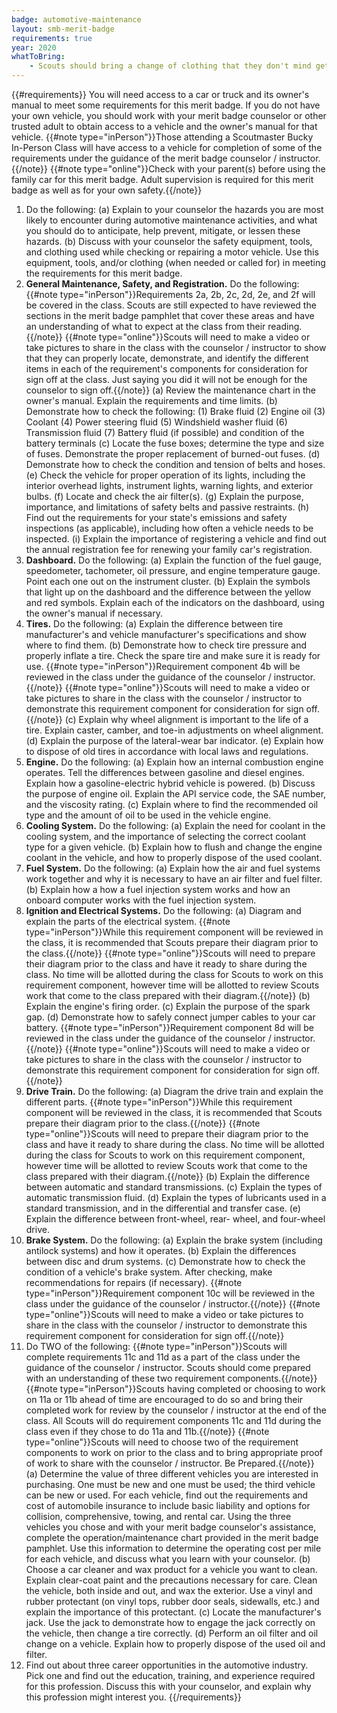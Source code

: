 ```yaml
---
badge: automotive-maintenance
layout: smb-merit-badge
requirements: true
year: 2020
whatToBring:
    - Scouts should bring a change of clothing that they don't mind getting dirty as some class work may get a little messy
---
```


{{#requirements}}
You will need access to a car or truck and its owner's manual to meet some requirements for this merit badge. If you do not have your own vehicle, you should work with your merit badge counselor or other trusted adult to obtain access to a vehicle and the owner's manual for that vehicle.
{{#note type="inPerson"}}Those attending a Scoutmaster Bucky In-Person Class will have access to a vehicle for completion of some of the requirements under the guidance of the merit badge counselor / instructor.{{/note}}
{{#note type="online"}}Check with your parent(s) before using the family car for this merit badge.  Adult supervision is required for this merit badge as well as for your own safety.{{/note}}
1. Do the following:
    (a) Explain to your counselor the hazards you are most likely to encounter during automotive maintenance activities, and what you should do to anticipate, help prevent, mitigate, or lessen these hazards.
    (b) Discuss with your counselor the safety equipment, tools, and clothing used while checking or repairing a motor vehicle. Use this equipment, tools, and/or clothing (when needed or called for) in meeting the requirements for this merit badge.
2. **General Maintenance, Safety, and Registration.** Do the following:
     {{#note type="inPerson"}}Requirements 2a, 2b, 2c, 2d, 2e, and 2f will be covered in the class. Scouts are still expected to have reviewed the sections in the merit badge pamphlet that cover these areas and have an understanding of what to expect at the class from their reading.{{/note}}
	 {{#note type="online"}}Scouts will need to make a video or take pictures to share in the class with the counselor / instructor to show that they can properly locate, demonstrate, and identify the different items in each of the requirement's components for consideration for sign off at the class. Just saying you did it will not be enough for the counselor to sign off.{{/note}}
    (a) Review the maintenance chart in the owner's manual. Explain the requirements and time limits.
    (b) Demonstrate how to check the following:
        (1) Brake fluid
        (2) Engine oil
        (3) Coolant
        (4) Power steering fluid
        (5) Windshield washer fluid
        (6) Transmission fluid
        (7) Battery fluid (if possible) and condition of the battery terminals
    (c) Locate the fuse boxes; determine the type and size of fuses. Demonstrate the proper replacement of burned-out fuses.
    (d) Demonstrate how to check the condition and tension of belts and hoses.
    (e) Check the vehicle for proper operation of its lights, including the interior overhead lights, instrument lights, warning lights, and exterior bulbs.
    (f) Locate and check the air filter(s).
    (g) Explain the purpose, importance, and limitations of safety belts and passive restraints.
    (h) Find out the requirements for your state's emissions and safety inspections (as applicable), including how often a vehicle needs to be inspected.
    (i) Explain the importance of registering a vehicle and find out the annual registration fee for renewing your family car's registration.
3. **Dashboard.** Do the following:
    (a) Explain the function of the fuel gauge, speedometer, tachometer, oil pressure, and engine temperature gauge. Point each one out on the instrument cluster.
    (b) Explain the symbols that light up on the dashboard and the difference between the yellow and red symbols. Explain each of the indicators on the dashboard, using the owner's manual if necessary.
4. **Tires.** Do the following:
    (a) Explain the difference between tire manufacturer's and vehicle manufacturer's specifications and show where to find them.
    (b) Demonstrate how to check tire pressure and properly inflate a tire. Check the spare tire and make sure it is ready for use.
	   {{#note type="inPerson"}}Requirement component 4b will be reviewed in the class under the guidance of the counselor / instructor.{{/note}}
	   {{#note type="online"}}Scouts will need to make a video or take pictures to share in the class with the counselor / instructor to demonstrate this requirement component for consideration for sign off.{{/note}}
    (c) Explain why wheel alignment is important to the life of a tire. Explain caster, camber, and toe-in adjustments on wheel alignment.
    (d) Explain the purpose of the lateral-wear bar indicator.
    (e) Explain how to dispose of old tires in accordance with local laws and regulations.
5. **Engine.** Do the following:
    (a) Explain how an internal combustion engine operates. Tell the differences between gasoline and diesel engines. Explain how a gasoline-electric hybrid vehicle is powered.
    (b) Discuss the purpose of engine oil. Explain the API service code, the SAE number, and the viscosity rating.
    (c) Explain where to find the recommended oil type and the amount of oil to be used in the vehicle engine.
6. **Cooling System.** Do the following:
    (a) Explain the need for coolant in the cooling system, and the importance of selecting the correct coolant type for a given vehicle.
    (b) Explain how to flush and change the engine coolant in the vehicle, and how to properly dispose of the used coolant.
7. **Fuel System.** Do the following:
    (a) Explain how the air and fuel systems work together and why it is necessary to have an air filter and fuel filter.
    (b) Explain how a how a fuel injection system works and how an onboard computer works with the fuel injection system.
8. **Ignition and Electrical Systems.** Do the following:
    (a) Diagram and explain the parts of the electrical system.
	    {{#note type="inPerson"}}While this requirement component will be reviewed in the class, it is recommended that Scouts prepare their diagram prior to the class.{{/note}}
	    {{#note type="online"}}Scouts will need to prepare their diagram prior to the class and have it ready to share during the class.  No time will be allotted during the class for Scouts to work on this requirement component, however time will be allotted to review Scouts work that come to the class prepared with their diagram.{{/note}}
    (b) Explain the engine's firing order.
    (c) Explain the purpose of the spark gap.
    (d) Demonstrate how to safely connect jumper cables to your car battery.
	    {{#note type="inPerson"}}Requirement component 8d will be reviewed in the class under the guidance of the counselor / instructor.{{/note}}
		{{#note type="online"}}Scouts will need to make a video or take pictures to share in the class with the counselor / instructor to demonstrate this requirement component for consideration for sign off.{{/note}}
9. **Drive Train.** Do the following:
    (a) Diagram the drive train and explain the different parts.
	     {{#note type="inPerson"}}While this requirement component will be reviewed in the class, it is recommended that Scouts prepare their diagram prior to the class.{{/note}}
		 {{#note type="online"}}Scouts will need to prepare their diagram prior to the class and have it ready to share during the class.  No time will be allotted during the class for Scouts to work on this requirement component, however time will be allotted to review Scouts work that come to the class prepared with their diagram.{{/note}}
    (b) Explain the difference between automatic and standard transmissions.
    (c) Explain the types of automatic transmission fluid.
    (d) Explain the types of lubricants used in a standard transmission, and in the differential and transfer case.
    (e) Explain the difference between front-wheel, rear- wheel, and four-wheel drive.
10. **Brake System.** Do the following:
    (a) Explain the brake system (including antilock systems) and how it operates.
    (b) Explain the differences between disc and drum systems.
    (c) Demonstrate how to check the condition of a vehicle's brake system. After checking, make recommendations for repairs (if necessary).
	    {{#note type="inPerson"}}Requirement component 10c will be reviewed in the class under the guidance of the counselor / instructor.{{/note}}
		{{#note type="online"}}Scouts will need to make a video or take pictures to share in the class with the counselor / instructor to demonstrate this requirement component for consideration for sign off.{{/note}}
11. Do TWO of the following:
     {{#note type="inPerson"}}Scouts will complete requirements 11c and 11d as a part of the class under the guidance of the counselor / instructor. Scouts should come prepared with an understanding of these two requirement components.{{/note}}
	 {{#note type="inPerson"}}Scouts having completed or choosing to work on 11a or 11b ahead of time are encouraged to do so and bring their completed work for review by the counselor / instructor at the end of the class. All Scouts will do requirement components 11c and 11d  during the class even if they chose to do 11a and 11b.{{/note}}
	 {{#note type="online"}}Scouts will need to choose two of the requirement components to work on prior to the class and to bring appropriate proof of work to share with the counselor / instructor.  Be Prepared.{{/note}}
    (a) Determine the value of three different vehicles you are interested in purchasing. One must be new and one must be used; the third vehicle can be new or used. For each vehicle, find out the requirements and cost of automobile insurance to include basic liability and options for collision, comprehensive, towing, and rental car. Using the three vehicles you chose and with your merit badge counselor's assistance, complete the operation/maintenance chart provided in the merit badge pamphlet. Use this information to determine the operating cost per mile for each vehicle, and discuss what you learn with your counselor.
    (b) Choose a car cleaner and wax product for a vehicle you want to clean. Explain clear-coat paint and the precautions necessary for care. Clean the vehicle, both inside and out, and wax the exterior. Use a vinyl and rubber protectant (on vinyl tops, rubber door seals, sidewalls, etc.) and explain the importance of this protectant.
    (c) Locate the manufacturer's jack. Use the jack to demonstrate how to engage the jack correctly on the vehicle, then change a tire correctly.
    (d) Perform an oil filter and oil change on a vehicle. Explain how to properly dispose of the used oil and filter.
12. Find out about three career opportunities in the automotive industry. Pick one and find out the education, training, and experience required for this profession. Discuss this with your counselor, and explain why this profession might interest you.
{{/requirements}}

